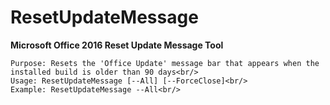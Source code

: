 # ResetUpdateMessage
<b>Microsoft Office 2016 Reset Update Message Tool</b>


	Purpose: Resets the 'Office Update' message bar that appears when the installed build is older than 90 days<br/>
	Usage: ResetUpdateMessage [--All] [--ForceClose]<br/>
	Example: ResetUpdateMessage --All<br/>
